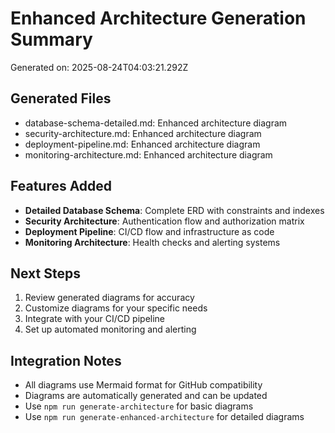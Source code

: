 # Enhanced Architecture Generation Summary

Generated on: 2025-08-24T04:03:21.292Z

## Generated Files
- database-schema-detailed.md: Enhanced architecture diagram
- security-architecture.md: Enhanced architecture diagram
- deployment-pipeline.md: Enhanced architecture diagram
- monitoring-architecture.md: Enhanced architecture diagram

## Features Added
- **Detailed Database Schema**: Complete ERD with constraints and indexes
- **Security Architecture**: Authentication flow and authorization matrix
- **Deployment Pipeline**: CI/CD flow and infrastructure as code
- **Monitoring Architecture**: Health checks and alerting systems

## Next Steps
1. Review generated diagrams for accuracy
2. Customize diagrams for your specific needs
3. Integrate with your CI/CD pipeline
4. Set up automated monitoring and alerting

## Integration Notes
- All diagrams use Mermaid format for GitHub compatibility
- Diagrams are automatically generated and can be updated
- Use `npm run generate-architecture` for basic diagrams
- Use `npm run generate-enhanced-architecture` for detailed diagrams
